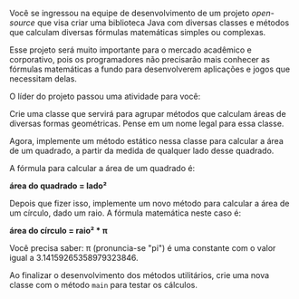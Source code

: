 Você se ingressou na equipe de desenvolvimento de um projeto _open-source_ que visa criar uma biblioteca Java com diversas classes e métodos que calculam diversas fórmulas matemáticas simples ou complexas.

Esse projeto será muito importante para o mercado acadêmico e corporativo, pois os programadores não precisarão mais conhecer as fórmulas matemáticas a fundo para desenvolverem aplicações e jogos que necessitam delas.

O líder do projeto passou uma atividade para você:

Crie uma classe que servirá para agrupar métodos que calculam áreas de diversas formas geométricas. Pense em um nome legal para essa classe.

Agora, implemente um método estático nessa classe para calcular a área de um quadrado, a partir da medida de qualquer lado desse quadrado.

A fórmula para calcular a área de um quadrado é:

**área do quadrado = lado²**

Depois que fizer isso, implemente um novo método para calcular a área de um círculo, dado um raio. A fórmula matemática neste caso é:

**área do círculo = raio² * π**

Você precisa saber: π (pronuncia-se "pi") é uma constante com o valor igual a 3.14159265358979323846.

Ao finalizar o desenvolvimento dos métodos utilitários, crie uma nova classe com o método `main` para testar os cálculos.

